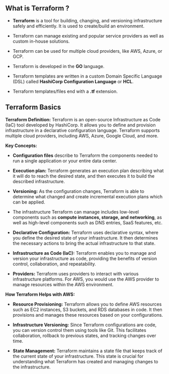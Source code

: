 ## What is Terraform ?

- **Terraform** is a tool for building, changing, and versioning infrastructure safely and efficiently. It is used to create/build an environment.

- Terraform can manage existing and popular service providers as well as custom in-house solutions.

- Terraform can be used for multiple cloud providers, like AWS, Azure, or GCP.

- Terraform is developed in the **GO** language.

- Terraform templates are written in a custom Domain Specific Language (DSL) called **HashiCorp Configuration Language** or **HCL**.

- Terraform templates/files end with a **.tf** extension.


## Terraform Basics

**Terraform Definition:**
Terraform is an open-source Infrastructure as Code (IaC) tool developed by HashiCorp. It allows you to define and provision infrastructure in a declarative configuration language. Terraform supports multiple cloud providers, including AWS, Azure, Google Cloud, and more.

**Key Concepts:**

- **Configuration files** describe to Terraform the components needed to run a single application or your entire data center.

- **Execution plan:** Terraform generates an execution plan describing what it will do to reach the desired state, and then executes it to build the described infrastructure.

- **Versioning:** As the configuration changes, Terraform is able to determine what changed and create incremental execution plans which can be applied.

- The infrastructure Terraform can manage includes low-level components such as **compute instances, storage, and networking**, as well as high-level components such as DNS entries, SaaS features, etc.



- **Declarative Configuration:** Terraform uses declarative syntax, where you define the desired state of your infrastructure. It then determines the necessary actions to bring the actual infrastructure to that state.

- **Infrastructure as Code (IaC):** Terraform enables you to manage and version your infrastructure as code, providing the benefits of version control, collaboration, and repeatability.

- **Providers:** Terraform uses providers to interact with various infrastructure platforms. For AWS, you would use the AWS provider to manage resources within the AWS environment.

**How Terraform Helps with AWS:**
- **Resource Provisioning:** Terraform allows you to define AWS resources such as EC2 instances, S3 buckets, and RDS databases in code. It then provisions and manages these resources based on your configurations.

- **Infrastructure Versioning:** Since Terraform configurations are code, you can version control them using tools like Git. This facilitates collaboration, rollback to previous states, and tracking changes over time.

- **State Management:** Terraform maintains a state file that keeps track of the current state of your infrastructure. This state is crucial for understanding what Terraform has created and managing changes to the infrastructure.


<!-- 
## Terraform Installation
### Windows
Simplest way to install and configure terraform on windows is via [chocolatey](https://chocolatey.org/)

1. Download and Install Chocolatey Software as highlighted here [https://chocolatey.org/install](https://chocolatey.org/install)
2. Install terraform via chocolatey using below command or refer [https://community.chocolatey.org/packages/terraform](https://community.chocolatey.org/packages/terraform)  

    ```
    choco install terraform -y
    ```
    ![Terraform Installation](./imgs/01_choco_install_terraform.png)
### Linux

* [Terraform Installation on Linux](https://learn.hashicorp.com/tutorials/terraform/install-cli)

### Mac
* [Terraform Installation on Mac](https://learn.hashicorp.com/tutorials/terraform/install-cli)
 -->

